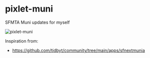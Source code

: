 # pixlet-muni
SFMTA Muni updates for myself

![pixlet-muni](https://user-images.githubusercontent.com/1903527/214772738-66b5e1c8-0db5-40de-bfda-28fc90f9ee5a.gif)

Inspiration from: 
- https://github.com/tidbyt/community/tree/main/apps/sfnextmunia


